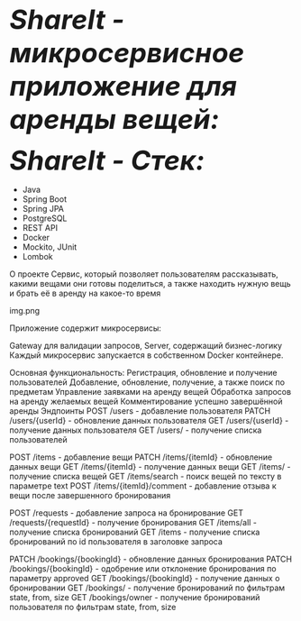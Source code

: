 <span style="font-size:48px;">***ShareIt - микросервисное приложение для аренды вещей:***</span>

 <span style="font-size:48px;">***ShareIt - Стек:***</span>
- Java
- Spring Boot
- Spring JPA
- PostgreSQL
- REST API
- Docker
- Mockito, JUnit
- Lombok

О проекте
Сервис, который позволяет пользователям рассказывать, какими вещами они готовы поделиться, а также находить нужную вещь и брать её в аренду на какое-то время

img.png

Приложение содержит микросервисы:

Gateway для валидации запросов,
Server, содержащий бизнес-логику
Каждый микросервис запускается в собственном Docker контейнере.

Основная функциональность:
Регистрация, обновление и получение пользователей
Добавление, обновление, получение, а также поиск по предметам
Управление заявками на аренду вещей
Обработка запросов на аренду желаемых вещей
Комментирование успешно завершённой аренды
Эндпоинты
POST /users - добавление пользователя
PATCH /users/{userId} - обновление данных пользователя
GET /users/{userId} - получение данных пользователя
GET /users/ - получение списка пользователей


POST /items - добавление вещи
PATCH /items/{itemId} - обновление данных вещи
GET /items/{itemId} - получение данных вещи
GET /items/ - получение списка вещей
GET /items/search - поиск вещей по тексту в параметре text
POST /items/{itemId}/comment - добавление отзыва к вещи после завершенного бронирования


POST /requests - добавление запроса на бронирование
GET /requests/{requestId} - получение бронирования
GET /items/all - получение списка бронирований
GET /items - получение списка бронирований по id пользователя в заголовке запроса


PATCH /bookings/{bookingId} - обновление данных бронирования
PATCH /bookings/{bookingId} - одобрение или отклонение бронирования по параметру approved
GET /bookings/{bookingId} - получение данных о бронировании
GET /bookings/ - получение бронирований по фильтрам state, from, size
GET /bookings/owner - получение бронирований пользователя по фильтрам state, from, size
